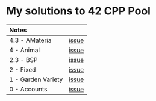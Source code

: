 # My solutions to 42 CPP Pool

Notes                |   |
:------------------- | - |
4.3 - AMateria       | [issue](https://github.com/nuoxoxo/cpp_modules_42/issues/61)
4 - Animal           | [issue](https://github.com/nuoxoxo/cpp_modules_42/issues/49)
2.3 - BSP            | [issue](https://github.com/nuoxoxo/cpp_modules_42/issues/33)
2 - Fixed            | [issue](https://github.com/nuoxoxo/cpp_modules_42/issues/26)
1 - Garden Variety   | [issue](https://github.com/nuoxoxo/cpp_modules_42/issues/25)
0 - Accounts         | [issue](https://github.com/nuoxoxo/cpp_modules_42/issues/56)
